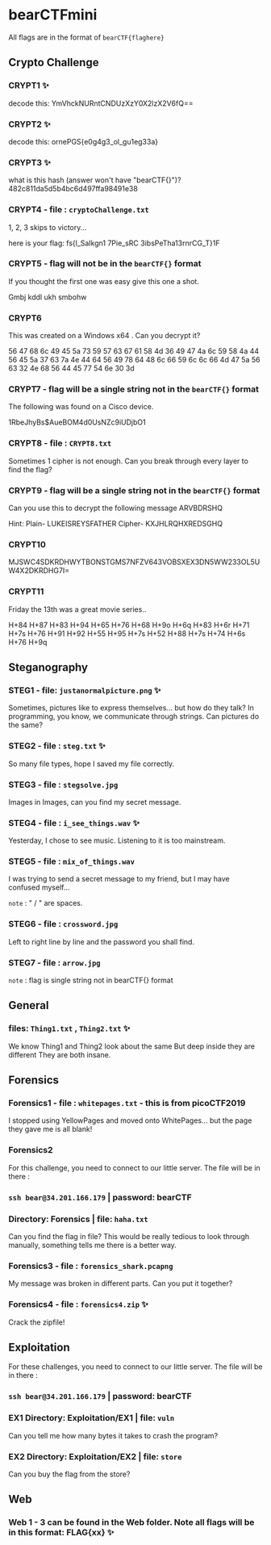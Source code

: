 # bearCTFmini
All flags are in the format of `bearCTF{flaghere}`

## Crypto Challenge

### CRYPT1 :sparkles:
decode this: YmVhckNURntCNDUzXzY0X2lzX2V6fQ==

### CRYPT2 :sparkles:
decode this: ornePGS{e0g4g3_ol_gu1eg33a}

### CRYPT3 :sparkles:
what is this hash (answer won't have "bearCTF{}")? 482c811da5d5b4bc6d497ffa98491e38

### CRYPT4 - file : `cryptoChallenge.txt`
1, 2, 3 skips to victory...

here is your flag: fs{l_SaIkgn1 7Pie_sRC 3ibsPeTha13rnrCG_T}1F

### CRYPT5 - flag will not be in the `bearCTF{}` format
If you thought the first one was easy give this one a shot.

Gmbj kddl ukh smbohw

### CRYPT6
This was created on a Windows x64 . Can you decrypt it?

56 47 68 6c 49 45 5a 73 59 57 63 67 61 58 4d 36 49 47 4a 6c 59 58 4a 44 56 45 5a 37 63 7a 4e 44 64 56 49 78 64 48 6c 66 59 6c 6c 66 4d 47 5a 56 63 32 4e 68 56 44 45 77 54 6e 30 3d

### CRYPT7 - flag will be a single string not in the `bearCTF{}` format
The following was found on a Cisco device.

$1$RbeJhyBs$AueBOM4d0UsNZc9iUDjbO1


### CRYPT8 - file : `CRYPT8.txt`
Sometimes 1 cipher is not enough. Can you break through every layer to find the flag?


### CRYPT9 - flag will be a single string not in the `bearCTF{}` format
Can you use this to decrypt the following message ARVBDRSHQ

Hint: Plain- LUKEISREYSFATHER Cipher- KXJHLRQHXREDSGHQ

### CRYPT10

MJSWC4SDKRDHWYTBONSTGMS7NFZV643VOBSXEX3DN5WW233OL5UW4X2DKRDHG7I=

### CRYPT11
Friday the 13th was a great movie series..

H+84 H+87 H+83 H+94 H+65 H+76 H+68 H+9o H+6q H+83 H+6r H+71 H+7s H+76 H+91 H+92 H+55 H+95 H+7s H+52 H+88 H+7s H+74 H+6s H+76 H+9q


## Steganography

### STEG1 - file: `justanormalpicture.png` :sparkles:

Sometimes, pictures like to express themselves... but how do they talk?
In programming, you know, we communicate through strings. Can pictures do the same? 

### STEG2 - file : `steg.txt` :sparkles:
So many file types, hope I saved my file correctly.

### STEG3 - file : `stegsolve.jpg`
Images in Images, can you find my secret message.

### STEG4 - file : `i_see_things.wav` :sparkles:
Yesterday, I chose to see music. Listening to it is too mainstream.

### STEG5 - file : `mix_of_things.wav`
I was trying to send a secret message to my friend, but I may have confused myself... 

`note` : " / " are spaces. 

### STEG6 - file : `crossword.jpg`
Left to right line by line and the password you shall find.

### STEG7 - file : `arrow.jpg`
`note` : flag is single string not in bearCTF{} format


## General

### files: `Thing1.txt` , `Thing2.txt` :sparkles:
We know Thing1 and Thing2 look about the same
But deep inside they are different
They are both insane.



## Forensics
### Forensics1 - file : `whitepages.txt` - this is from picoCTF2019
I stopped using YellowPages and moved onto WhitePages... but the page they gave me is all blank!

### Forensics2
For this challenge, you need to connect to our little server. The file will be in there :
### ` ssh bear@34.201.166.179 ` | password: bearCTF
### Directory: Forensics | file: `haha.txt`
Can you find the flag in file? This would be really tedious to look through manually, something tells me there is a better way.



### Forensics3 - file : `forensics_shark.pcapng` 
My message was broken in different parts. Can you put it together? 

### Forensics4 - file : `forensics4.zip` :sparkles:
Crack the zipfile!



## Exploitation
For these challenges, you need to connect to our little server. The file will be in there :
### ` ssh bear@34.201.166.179 ` | password: bearCTF


### EX1 Directory: Exploitation/EX1 | file: `vuln`
Can you tell me how many bytes it takes to crash the program?

### EX2 Directory: Exploitation/EX2 | file: `store`
Can you buy the flag from the store?

## Web

### Web 1 - 3 can be found in the Web folder. Note all flags will be in this format: FLAG{xx} :sparkles:
